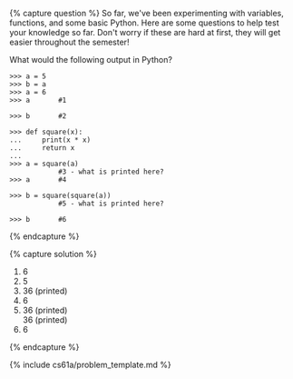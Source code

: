 {% capture question %}
So far, we've been experimenting with variables, functions, and some basic Python. Here are some questions to help test your knowledge so far. Don't worry if these are hard at first, they will get easier throughout the semester!

What would the following output in Python?

    >>> a = 5
    >>> b = a
    >>> a = 6
    >>> a       #1

    >>> b       #2

    >>> def square(x):
    ...     print(x * x)
    ...     return x
    ...
    >>> a = square(a)
                #3 - what is printed here?
    >>> a       #4

    >>> b = square(square(a))
                #5 - what is printed here?

    >>> b       #6


{% endcapture %}

{% capture solution %}
1. 6
2. 5
3. 36 (printed)
4. 6
5. 36 (printed) <br/>
   36 (printed)
6. 6

{% endcapture %}

{% include cs61a/problem_template.md %}
